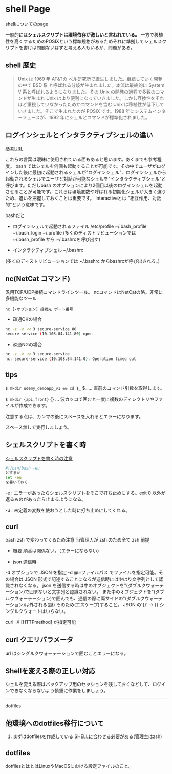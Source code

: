 # shell Page

shellについてのpage

一般的には**シェルスクリプトは環境依存が激しいと言われている。**
一方で移植性を高くするためのPOSIXという標準規格があるためそれに準拠してシェルスクリプトを書けば問題ないはずと考える人もいるが、問題がある。

## shell 歴史

>Unix は 1969 年 AT&Tの ベル研究所で誕生しました。継続していく開発の中で BSD 系 と呼ばれる分岐が生まれました。本流は最終的に System V 系と呼ばれるようになりました。その Unix の開発の過程で多数のコマンドが生まれ Unix はより便利になっていきました。しかし互換性をそれほど重視していなかったためかコマンドを含む Unix は移植性が低下していきました。そこで生まれたのが POSIX です。1988 年にシステムインターフェースが、1992 年にシェルとコマンドが標準化されました。

## ログインシェルとインタラクティブシェルの違い

[参考URL](http://tooljp.com/windows/chigai/html/Linux/loginShell-interactiveShell-chigai.html)

これらの言葉は曖昧に使用されている面もあると思います。あくまでも参考程度。
bash ではシェルを何個も起動することが可能です。その中でユーザがログインした後に最初に起動されるシェルが"ログインシェル"、ログインシェルから起動されるシェルでユーザと対話が可能なシェルを"インタラクティブシェル"と呼びます。ただしbash のオプションにより2個目以後のログインシェルを起動させることが可能です。これらは環境変数や呼ばれる初期化シェルが大きく違うため、違いを把握しておくことは重要です。
interactiveとは "相互作用、対話的"という意味です。

bashだと

- ログインシェルで起動されるファイル
/etc/profile
~/.bash_profile
~/.bash_login
~/.profile
(多くのディストリビューションでは ~/.bash_profile から ~/.bashrcを呼び出す)

- インタラクティブシェル
~/.bashrc

(多くのディストリビューションでは ~/.bashrc からbashrcが呼び出される。)

## nc(NetCat コマンド)

汎用TCP/UDP接続コマンドラインツール。
ncコマンドはNetCatの略。非常に多機能なツール

`nc [-オプション] 接続先 ポート番号`

- 疎通OKの場合

```sh
nc -z -v -w 3 secure-service 80
secure-service (10.108.84.141:80) open
```

- 疎通NGの場合
```sh
nc -z -v -w 3 secure-service
nc: secure-service (10.108.84.141:0): Operation timed out
```


## tips

`$ mkdir udemy_demoapp_v1 && cd $_`
$_ ... 直前のコマンド引数を取得します。

`$ mkdir {api,front}`
{} ... 波カッコで囲むと一度に複数のディレクトリやファイルが作成できます。

注意する点は、カンマの後にスペースを入れるとエラーになります。

スペース無しで実行しましょう。


## シェルスクリプトを書く時

[シェルスクリプトを書く時の注意](https://qiita.com/youcune/items/fcfb4ad3d7c1edf9dc96)

```sh
#!/bin/bash -eu
とするか
set -eu
を書いておく
```

-e : エラーがあったらシェルスクリプトをそこで打ち止めにする。exit 0 以外が返るものがあったら止まるようになる。

-u : 未定義の変数を使おうとした時に打ち止めにしてくれる。


## curl

bash zsh で変わってくるため注意
当管理人が zsh のため全て zsh 前提

- 概要
  順番は関係ない。（エラーにならない）

- json 送信時

-d オプションで JSON を指定
-d @~ファイルパス でファイルを指定可能。その場合は JSON 形式で記述することになるが送信時にはやはり文字列として認識されなくなる。
json を送信する時は中のオブジェクトを"(ダブルクウォーテーション)で囲まないと文字列と認識されない。
また中のオブジェクトを"(ダブルクウォーテーション)で囲んでも、通信の際に両サイドの"(ダブルクウォーテーション)は外される(謎)
そのため\(エスケープ)すること。
JSON の'{}' → {} シングルクウォートはいらない。

curl -X [HTTPmethod] が指定可能

## curl クエリパラメータ

url はシングルクウォーテーションで囲むことエラーになる。


## Shellを変える際の正しい対応

シェルを変える際はバックアップ用のセッションを残しておくなどして、ログインできなくならないよう慎重に作業をしましょう。


---

dotfiles

## 他環境へのdotfiles移行について

1. まずはdotfilesを作成している SHELLに合わせる必要がある(管理主はzsh)


## dotfiles

dotfilesとはとはLinuxやMacOSにおける設定ファイルのこと。
